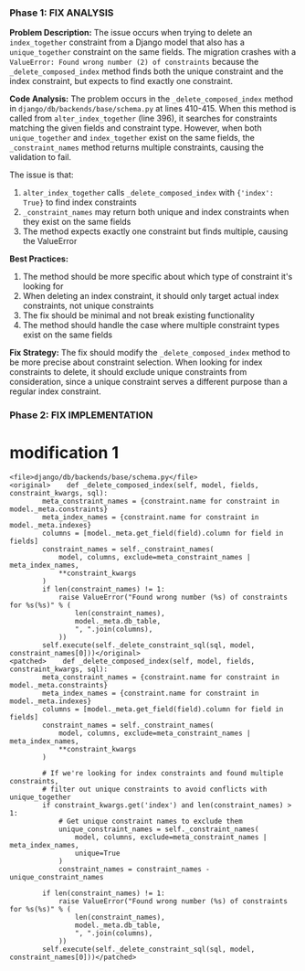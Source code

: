  ### Phase 1: FIX ANALYSIS

**Problem Description:**
The issue occurs when trying to delete an `index_together` constraint from a Django model that also has a `unique_together` constraint on the same fields. The migration crashes with a `ValueError: Found wrong number (2) of constraints` because the `_delete_composed_index` method finds both the unique constraint and the index constraint, but expects to find exactly one constraint.

**Code Analysis:**
The problem occurs in the `_delete_composed_index` method in `django/db/backends/base/schema.py` at lines 410-415. When this method is called from `alter_index_together` (line 396), it searches for constraints matching the given fields and constraint type. However, when both `unique_together` and `index_together` exist on the same fields, the `_constraint_names` method returns multiple constraints, causing the validation to fail.

The issue is that:
1. `alter_index_together` calls `_delete_composed_index` with `{'index': True}` to find index constraints
2. `_constraint_names` may return both unique and index constraints when they exist on the same fields
3. The method expects exactly one constraint but finds multiple, causing the ValueError

**Best Practices:**
1. The method should be more specific about which type of constraint it's looking for
2. When deleting an index constraint, it should only target actual index constraints, not unique constraints
3. The fix should be minimal and not break existing functionality
4. The method should handle the case where multiple constraint types exist on the same fields

**Fix Strategy:**
The fix should modify the `_delete_composed_index` method to be more precise about constraint selection. When looking for index constraints to delete, it should exclude unique constraints from consideration, since a unique constraint serves a different purpose than a regular index constraint.

### Phase 2: FIX IMPLEMENTATION

# modification 1
```
<file>django/db/backends/base/schema.py</file>
<original>    def _delete_composed_index(self, model, fields, constraint_kwargs, sql):
        meta_constraint_names = {constraint.name for constraint in model._meta.constraints}
        meta_index_names = {constraint.name for constraint in model._meta.indexes}
        columns = [model._meta.get_field(field).column for field in fields]
        constraint_names = self._constraint_names(
            model, columns, exclude=meta_constraint_names | meta_index_names,
            **constraint_kwargs
        )
        if len(constraint_names) != 1:
            raise ValueError("Found wrong number (%s) of constraints for %s(%s)" % (
                len(constraint_names),
                model._meta.db_table,
                ", ".join(columns),
            ))
        self.execute(self._delete_constraint_sql(sql, model, constraint_names[0]))</original>
<patched>    def _delete_composed_index(self, model, fields, constraint_kwargs, sql):
        meta_constraint_names = {constraint.name for constraint in model._meta.constraints}
        meta_index_names = {constraint.name for constraint in model._meta.indexes}
        columns = [model._meta.get_field(field).column for field in fields]
        constraint_names = self._constraint_names(
            model, columns, exclude=meta_constraint_names | meta_index_names,
            **constraint_kwargs
        )
        
        # If we're looking for index constraints and found multiple constraints,
        # filter out unique constraints to avoid conflicts with unique_together
        if constraint_kwargs.get('index') and len(constraint_names) > 1:
            # Get unique constraint names to exclude them
            unique_constraint_names = self._constraint_names(
                model, columns, exclude=meta_constraint_names | meta_index_names,
                unique=True
            )
            constraint_names = constraint_names - unique_constraint_names
        
        if len(constraint_names) != 1:
            raise ValueError("Found wrong number (%s) of constraints for %s(%s)" % (
                len(constraint_names),
                model._meta.db_table,
                ", ".join(columns),
            ))
        self.execute(self._delete_constraint_sql(sql, model, constraint_names[0]))</patched>
```